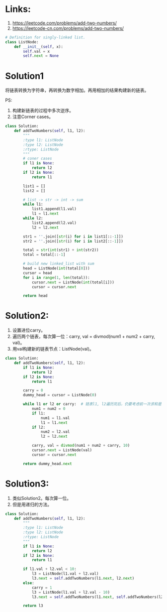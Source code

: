 # Links:
1. https://leetcode.com/problems/add-two-numbers/
2. https://leetcode-cn.com/problems/add-two-numbers/

```python
# Definition for singly-linked list.
class ListNode:
    def __init__(self, x):
        self.val = x
        self.next = None

```

# Solution1
将链表转换为字符串，再转换为数字相加。再用相加的结果构建新的链表。 

PS: 
1. 构建新链表的过程中多次逆序。
2. 注意Corner cases。

```python
class Solution:
    def addTwoNumbers(self, l1, l2):
        """
        :type l1: ListNode
        :type l2: ListNode
        :rtype: ListNode
        """
        # coner cases
        if l1 is None:
            return l2
        if l2 is None:
            return l1

        list1 = []
        list2 = []

        # list -> str -> int -> sum
        while l1:
            list1.append(l1.val)
            l1 = l1.next
        while l2:
            list2.append(l2.val)
            l2 = l2.next

        str1 = ''.join([str(i) for i in list1[::-1]])
        str2 = ''.join([str(i) for i in list2[::-1]])

        total = str(int(str1) + int(str2))
        total = total[::-1]

        # build new linked_list with sum
        head = ListNode(int(total[0]))
        cursor = head
        for i in range(1, len(total)):
            cursor.next = ListNode(int(total[i]))
            cursor = cursor.next

        return head
```

# Solution2:
1. 设置进位carry。
2. 遍历两个链表，每次算一位：carry, val = divmod(num1 + num2 + carry, val)。
3. 用val构建新的链表节点：ListNode(val)。

```python
class Solution:
    def addTwoNumbers(self, l1, l2):
        if l1 is None:
            return l2
        if l2 is None:
            return l1

        carry = 0
        dummy_head = cursor = ListNode(0)

        while l1 or l2 or carry:  # 链表l1, l2遍历完后，仍要考虑前一次求和是否有进位。
            num1 = num2 = 0
            if l1:
                num1 = l1.val
                l1 = l1.next
            if l2:
                num2 = l2.val
                l2 = l2.next

            carry, val = divmod(num1 + num2 + carry, 10)
            cursor.next = ListNode(val)
            cursor = cursor.next

        return dummy_head.next
```

# Solution3:
1. 类似Solution2。每次算一位。
2. 但是用递归的方法。

```python
class Solution:
    def addTwoNumbers(self, l1, l2):
        """
        :type l1: ListNode
        :type l2: ListNode
        :rtype: ListNode
        """
        if l1 is None:
            return l2
        if l2 is None:
            return l1

        if l1.val + l2.val < 10:
            l3 = ListNode(l1.val + l2.val)
            l3.next = self.addTwoNumbers(l1.next, l2.next)
        else:
            carry = 1
            l3 = ListNode(l1.val + l2.val - 10)
            l3.next = self.addTwoNumbers(l1.next, self.addTwoNumbers(l2.next, ListNode(carry)))

        return l3

```